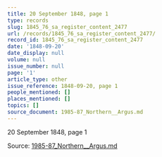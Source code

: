 ```yaml
---
title: 20 September 1848, page 1
type: records
slug: 1845_76_sa_register_content_2477
url: /records/1845_76_sa_register_content_2477/
record_id: 1845_76_sa_register_content_2477
date: '1848-09-20'
date_display: null
volume: null
issue_number: null
page: '1'
article_type: other
issue_reference: 1848-09-20, page 1
people_mentioned: []
places_mentioned: []
topics: []
source_document: 1985-87_Northern__Argus.md
---
```


20 September 1848, page 1

Source: [1985-87_Northern__Argus.md](/downloads/markdown/1985-87_Northern__Argus.md)
